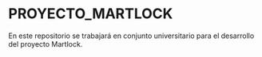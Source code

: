 # PROYECTO_MARTLOCK
En este repositorio se trabajará en conjunto universitario para el desarrollo del proyecto Martlock.

